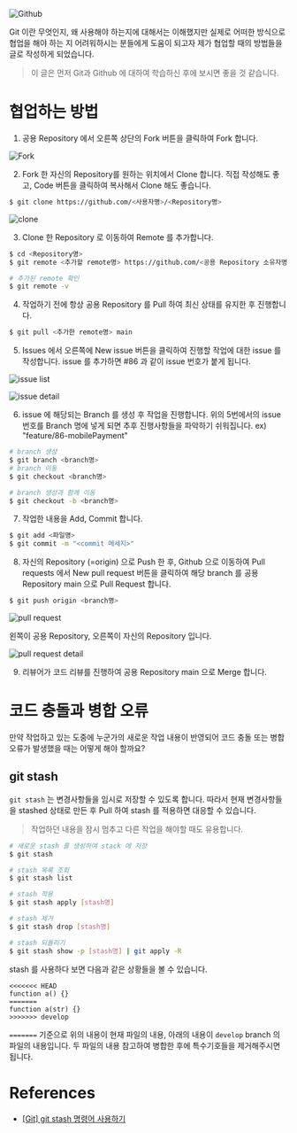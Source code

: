 ![Github](https://images.velog.io/images/jiheon/post/e801d981-6a5c-45a7-bd8e-dd6dfe7b3238/5.png)

Git 이란 무엇인지, 왜 사용해야 하는지에 대해서는 이해했지만 실제로 어떠한 방식으로 협업을 해야 하는 지 어려워하시는 분들에게 도움이 되고자 제가 협업할 때의 방법들을 글로 작성하게 되었습니다.

> 이 글은 먼저 Git과 Github 에 대하여 학습하신 후에 보시면 좋을 것 같습니다.

# 협업하는 방법

1. 공용 Repository 에서 오른쪽 상단의 Fork 버튼을 클릭하여 Fork 합니다.

![Fork](https://images.velog.io/images/jiheon/post/e0d9ec7c-b3f5-4de9-821c-827546569b8a/%E1%84%89%E1%85%B3%E1%84%8F%E1%85%B3%E1%84%85%E1%85%B5%E1%86%AB%E1%84%89%E1%85%A3%E1%86%BA%202021-09-09%20%E1%84%8B%E1%85%A9%E1%84%92%E1%85%AE%209.44.40.png)

2. Fork 한 자신의 Repository를 원하는 위치에서 Clone 합니다.
   직접 작성해도 좋고, Code 버튼을 클릭하여 복사해서 Clone 해도 좋습니다.

```bash
$ git clone https://github.com/<사용자명>/<Repository명>
```

![clone](https://images.velog.io/images/jiheon/post/d4eeb5ea-fc0b-493e-be5b-d2ec99529d18/%E1%84%89%E1%85%B3%E1%84%8F%E1%85%B3%E1%84%85%E1%85%B5%E1%86%AB%E1%84%89%E1%85%A3%E1%86%BA%202021-09-09%20%E1%84%8B%E1%85%A9%E1%84%92%E1%85%AE%209.46.38.png)

3. Clone 한 Repository 로 이동하여 Remote 를 추가합니다.

```bash
$ cd <Repository명>
$ git remote <추가할 remote명> https://github.com/<공용 Repository 소유자명>/<공용 Repository명>

# 추가된 remote 확인
$ git remote -v
```

4. 작업하기 전에 항상 공용 Repository 를 Pull 하여 최신 상태를 유지한 후 진행합니다.

```bash
$ git pull <추가한 remote명> main
```

5. Issues 에서 오른쪽에 New issue 버튼을 클릭하여 진행할 작업에 대한 issue 를 작성합니다.
   issue 를 추가하면 #86 과 같이 issue 번호가 붙게 됩니다.

![issue list](https://images.velog.io/images/jiheon/post/2756582d-56ad-427a-9f66-c15b0644a421/%E1%84%89%E1%85%B3%E1%84%8F%E1%85%B3%E1%84%85%E1%85%B5%E1%86%AB%E1%84%89%E1%85%A3%E1%86%BA%202021-09-09%20%E1%84%8B%E1%85%A9%E1%84%92%E1%85%AE%2011.23.30.png)

![issue detail](https://images.velog.io/images/jiheon/post/ae5403b6-fd9a-4942-95b9-62407330945b/%E1%84%89%E1%85%B3%E1%84%8F%E1%85%B3%E1%84%85%E1%85%B5%E1%86%AB%E1%84%89%E1%85%A3%E1%86%BA%202021-09-09%20%E1%84%8B%E1%85%A9%E1%84%92%E1%85%AE%2011.25.15.png)

6. issue 에 해당되는 Branch 를 생성 후 작업을 진행합니다.
   위의 5번에서의 issue 번호를 Branch 명에 넣게 되면 추후 진행사항들을 파악하기 쉬워집니다.
   ex) "feature/86-mobilePayment"

```bash
# branch 생성
$ git branch <branch명>
# branch 이동
$ git checkout <branch명>

# branch 생성과 함께 이동
$ git checkout -b <branch명>
```

7. 작업한 내용을 Add, Commit 합니다.

```bash
$ git add <파일명>
$ git commit -m "<commit 메세지>"
```

8. 자신의 Repository (=origin) 으로 Push 한 후,
   Github 으로 이동하여 Pull requests 에서 New pull request 버튼을 클릭하여
   해당 branch 를 공용 Repository main 으로 Pull Request 합니다.

```bash
$ git push origin <branch명>
```

![pull request](https://images.velog.io/images/jiheon/post/01c9eb0c-2c9e-4415-9f62-adb55dca6840/%E1%84%89%E1%85%B3%E1%84%8F%E1%85%B3%E1%84%85%E1%85%B5%E1%86%AB%E1%84%89%E1%85%A3%E1%86%BA%202021-09-10%20%E1%84%8B%E1%85%A9%E1%84%8C%E1%85%A5%E1%86%AB%2012.11.34.png)

왼쪽이 공용 Repository, 오른쪽이 자신의 Repository 입니다.

![pull request detail](https://images.velog.io/images/jiheon/post/43f7e210-24c7-418f-a5b5-0989300f8a03/%E1%84%89%E1%85%B3%E1%84%8F%E1%85%B3%E1%84%85%E1%85%B5%E1%86%AB%E1%84%89%E1%85%A3%E1%86%BA%202021-09-10%20%E1%84%8B%E1%85%A9%E1%84%8C%E1%85%A5%E1%86%AB%2012.13.13.png)

9. 리뷰어가 코드 리뷰를 진행하여 공용 Repository main 으로 Merge 합니다.

# 코드 충돌과 병합 오류

만약 작업하고 있는 도중에 누군가의 새로운 작업 내용이 반영되어 코드 충돌 또는 병합 오류가 발생했을 때는 어떻게 해야 할까요?

## git stash

`git stash` 는 변경사항들을 임시로 저장할 수 있도록 합니다.
따라서 현재 변경사항들을 stashed 상태로 만든 후 Pull 하여 stash 를 적용하면 대응할 수 있습니다.

> 작업하던 내용을 잠시 멈추고 다른 작업을 해야할 때도 유용합니다.

```bash
# 새로운 stash 를 생성하여 stack 에 저장
$ git stash

# stash 목록 조회
$ git stash list

# stash 적용
$ git stash apply [stash명]

# stash 제거
$ git stash drop [stash명]

# stash 되돌리기
$ git stash show -p [stash명] | git apply -R
```

stash 를 사용하다 보면 다음과 같은 상황들을 볼 수 있습니다.

```
<<<<<<< HEAD
function a() {}
=======
function a(str) {}
>>>>>>> develop
```

`=======` 기준으로 위의 내용이 현재 파일의 내용,
아래의 내용이 `develop` branch 의 파일의 내용입니다.
두 파일의 내용 참고하여 병합한 후에 특수기호들을 제거해주시면 됩니다.

# References

- [[Git] git stash 명령어 사용하기](https://gmlwjd9405.github.io/2018/05/18/git-stash.html)
